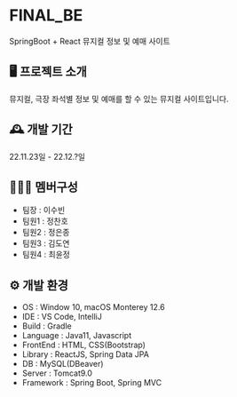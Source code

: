# FINAL_BE
SpringBoot + React 뮤지컬 정보 및 예매 사이트

## 🖥️ 프로젝트 소개
뮤지컬, 극장 좌석별 정보 및 예매를 할 수 있는 뮤지컬 사이트입니다.

## 🕰️ 개발 기간
22.11.23일 - 22.12.?일

## 🧑‍🤝‍🧑 멤버구성
- 팀장 : 이수빈
- 팀원1 : 정찬호
- 팀원2 : 정은종
- 팀원3 : 김도연
- 팀원4 : 최윤정

## ⚙️ 개발 환경
- OS : Window 10, macOS Monterey 12.6
- IDE : VS Code, IntelliJ
- Build : Gradle
- Language : Java11, Javascript
- FrontEnd : HTML, CSS(Bootstrap)
- Library : ReactJS, Spring Data JPA
- DB : MySQL(DBeaver)
- Server : Tomcat9.0
- Framework : Spring Boot, Spring MVC
